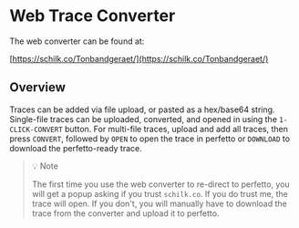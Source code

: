 # Web Trace Converter

The web converter can be found at: 

[https://schilk.co/Tonbandgeraet/](https://schilk.co/Tonbandgeraet/)


## Overview
Traces can be added via file upload, or pasted as a hex/base64 string. Single-file traces can be uploaded, converted, and opened in using the `1-CLICK-CONVERT` button.
For multi-file traces, upload and add all traces, then press `CONVERT`, followed by `OPEN` to open the trace in perfetto or `DOWNLOAD` to download the perfetto-ready trace.

> 💡 Note
>
> The first time you use the web converter to re-direct to perfetto, you will get a popup asking if you 
> trust `schilk.co`. If you do trust me, the trace will open. If you don't, you will manually have to download
> the trace from the converter and upload it to perfetto.
>
